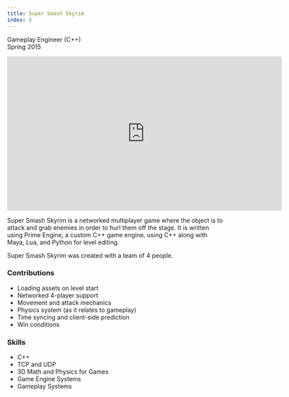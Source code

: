 ```yaml
---
title: Super Smash Skyrim
index: 5
---
```


Gameplay Engineer (C++)
<br/>
Spring 2015

<iframe src="https://youtube.com/embed/4ifTNHY9b8s" width="640" height="360" frameborder="0" allowfullscreen></iframe>

<br/>

Super Smash Skyrim is a networked multiplayer game where the object is to attack and grab enemies in order to hurl them off the stage. It is written using Prime Engine, a custom C++ game engine, using C++ along with Maya, Lua, and Python for level editing.

Super Smash Skyrim was created with a team of 4 people.

### Contributions

- Loading assets on level start
- Networked 4-player support
- Movement and attack mechanics
- Physics system (as it relates to gameplay)
- Time syncing and client-side prediction
- Win conditions

### Skills

- C++
- TCP and UDP
- 3D Math and Physics for Games
- Game Engine Systems
- Gameplay Systems
